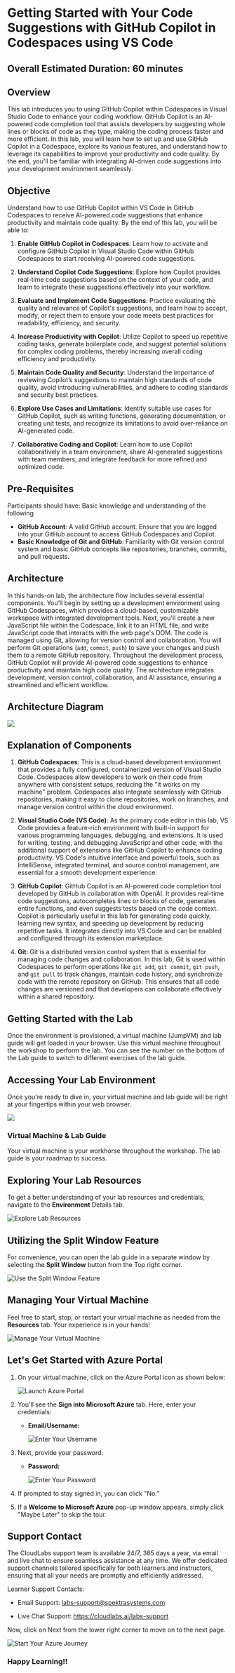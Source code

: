 # Getting Started with Your Code Suggestions with GitHub Copilot in Codespaces using VS Code

## Overall Estimated Duration: 60 minutes

## Overview

This lab introduces you to using GitHub Copilot within Codespaces in Visual Studio Code to enhance your coding workflow. GitHub Copilot is an AI-powered code completion tool that assists developers by suggesting whole lines or blocks of code as they type, making the coding process faster and more efficient. In this lab, you will learn how to set up and use GitHub Copilot in a Codespace, explore its various features, and understand how to leverage its capabilities to improve your productivity and code quality. By the end, you'll be familiar with integrating AI-driven code suggestions into your development environment seamlessly.

## Objective

Understand how to use GitHub Copilot within VS Code in GitHub Codespaces to receive AI-powered code suggestions that enhance productivity and maintain code quality. By the end of this lab, you will be able to:

1. **Enable GitHub Copilot in Codespaces**: Learn how to activate and configure GitHub Copilot in Visual Studio Code within GitHub Codespaces to start receiving AI-powered code suggestions.

2. **Understand Copilot Code Suggestions**: Explore how Copilot provides real-time code suggestions based on the context of your code, and learn to integrate these suggestions effectively into your workflow.

3. **Evaluate and Implement Code Suggestions**: Practice evaluating the quality and relevance of Copilot's suggestions, and learn how to accept, modify, or reject them to ensure your code meets best practices for readability, efficiency, and security.

4. **Increase Productivity with Copilot**: Utilize Copilot to speed up repetitive coding tasks, generate boilerplate code, and suggest potential solutions for complex coding problems, thereby increasing overall coding efficiency and productivity.

5. **Maintain Code Quality and Security**: Understand the importance of reviewing Copilot’s suggestions to maintain high standards of code quality, avoid introducing vulnerabilities, and adhere to coding standards and security best practices.

6. **Explore Use Cases and Limitations**: Identify suitable use cases for GitHub Copilot, such as writing functions, generating documentation, or creating unit tests, and recognize its limitations to avoid over-reliance on AI-generated code.

7. **Collaborative Coding and Copilot**: Learn how to use Copilot collaboratively in a team environment, share AI-generated suggestions with team members, and integrate feedback for more refined and optimized code.

## Pre-Requisites

Participants should have: Basic knowledge and understanding of the following

- **GitHub Account**: A valid GitHub account. Ensure that you are logged into your GitHub account to access GitHub Codespaces and Copilot.
- **Basic Knowledge of Git and GitHub**: Familiarity with Git version control system and basic GitHub concepts like repositories, branches, commits, and pull requests.

## Architecture

In this hands-on lab, the architecture flow includes several essential components. You’ll begin by setting up a development environment using GitHub Codespaces, which provides a cloud-based, customizable workspace with integrated development tools. Next, you'll create a new JavaScript file within the Codespace, link it to an HTML file, and write JavaScript code that interacts with the web page's DOM. The code is managed using Git, allowing for version control and collaboration. You will perform Git operations (`add`, `commit`, `push`) to save your changes and push them to a remote GitHub repository. Throughout the development process, GitHub Copilot will provide AI-powered code suggestions to enhance productivity and maintain high code quality. The architecture integrates development, version control, collaboration, and AI assistance, ensuring a streamlined and efficient workflow.

## Architecture Diagram

![](media/architecture.png)

## Explanation of Components

1. **GitHub Codespaces**: This is a cloud-based development environment that provides a fully configured, containerized version of Visual Studio Code. Codespaces allow developers to work on their code from anywhere with consistent setups, reducing the "it works on my machine" problem. Codespaces also integrate seamlessly with GitHub repositories, making it easy to clone repositories, work on branches, and manage version control within the cloud environment.

2. **Visual Studio Code (VS Code)**: As the primary code editor in this lab, VS Code provides a feature-rich environment with built-in support for various programming languages, debugging, and extensions. It is used for writing, testing, and debugging JavaScript and other code, with the additional support of extensions like GitHub Copilot to enhance coding productivity. VS Code's intuitive interface and powerful tools, such as IntelliSense, integrated terminal, and source control management, are essential for a smooth development experience.

3. **GitHub Copilot**: GitHub Copilot is an AI-powered code completion tool developed by GitHub in collaboration with OpenAI. It provides real-time code suggestions, autocompletes lines or blocks of code, generates entire functions, and even suggests tests based on the code context. Copilot is particularly useful in this lab for generating code quickly, learning new syntax, and speeding up development by reducing repetitive tasks. It integrates directly into VS Code and can be enabled and configured through its extension marketplace.

4. **Git**: Git is a distributed version control system that is essential for managing code changes and collaboration. In this lab, Git is used within Codespaces to perform operations like `git add`, `git commit`, `git push`, and `git pull` to track changes, maintain code history, and synchronize code with the remote repository on GitHub. This ensures that all code changes are versioned and that developers can collaborate effectively within a shared repository.

## Getting Started with the Lab

Once the environment is provisioned, a virtual machine (JumpVM) and lab guide will get loaded in your browser. Use this virtual machine throughout the workshop to perform the lab. You can see the number on the bottom of the Lab guide to switch to different exercises of the lab guide.
 
## Accessing Your Lab Environment
 
Once you're ready to dive in, your virtual machine and lab guide will be right at your fingertips within your web browser.
 
   ![](media/lab-vm.png)

### Virtual Machine & Lab Guide
 
Your virtual machine is your workhorse throughout the workshop. The lab guide is your roadmap to success.
 
## Exploring Your Lab Resources
 
To get a better understanding of your lab resources and credentials, navigate to the **Environment** Details tab.
 
![Explore Lab Resources](media/env-details(1).png)
 
## Utilizing the Split Window Feature
 
For convenience, you can open the lab guide in a separate window by selecting the **Split Window** button from the Top right corner.
 
![Use the Split Window Feature](media/spl.png)
 
## Managing Your Virtual Machine
 
Feel free to start, stop, or restart your virtual machine as needed from the **Resources** tab. Your experience is in your hands!
 
![Manage Your Virtual Machine](media/res.png)

## Let's Get Started with Azure Portal
 
1. On your virtual machine, click on the Azure Portal icon as shown below:
 
   ![Launch Azure Portal](media/azureportal.png)
 
2. You'll see the **Sign into Microsoft Azure** tab. Here, enter your credentials:
 
   - **Email/Username:** <inject key="AzureAdUserEmail"></inject>
 
       ![Enter Your Username](media/sc900-image-1.png)
 
3. Next, provide your password:
 
   - **Password:** <inject key="AzureAdUserPassword"></inject>
 
       ![Enter Your Password](media/sc900-image-2.png)
 
4. If prompted to stay signed in, you can click "No."
 
5. If a **Welcome to Microsoft Azure** pop-up window appears, simply click "Maybe Later" to skip the tour.
 
## Support Contact

The CloudLabs support team is available 24/7, 365 days a year, via email and live chat to ensure seamless assistance at any time. We offer dedicated support channels tailored specifically for both learners and instructors, ensuring that all your needs are promptly and efficiently addressed.

Learner Support Contacts:

- Email Support: labs-support@spektrasystems.com

- Live Chat Support: https://cloudlabs.ai/labs-support

Now, click on Next from the lower right corner to move on to the next page.

![Start Your Azure Journey](media/sc900-image(3).png)

### Happy Learning!!